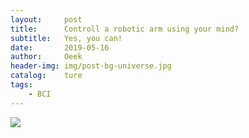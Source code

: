 ```yaml
---
layout:     post                          
title:      Controll a robotic arm using your mind?
subtitle:   Yes, you can!
date:       2019-05-16
author:     Oeek                          
header-img: img/post-bg-universe.jpg          
catalog:    ture                             
tags:
    - BCI
---
```


![](http://ww4.sinaimg.cn/large/006tNc79ly1g3mpzrl9wxj311m0u01kx.jpg)
